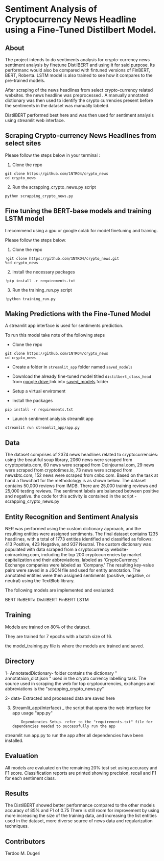 
# Sentiment Analysis of Cryptocurrency News Headline using a Fine-Tuned Distilbert Model.

    
## About
The project intends to do sentiments analysis for crypto-currency news sentiment analysis by finetune DistilBERT and using it for said purpose. Its performanc would also be compared with fintuned versions of FinBERT, BERT, Roberta. LSTM model is also trained to see how it compares to the pre-trained models.

After scraping of the news headlines from select crypto-currency related websites. the news headline was preprocessed . A manually annotated dictionary was then used to identify the crypto currencies present before the sentiments in the dataset was manually labeled.

 DistilBERT performed best here and was then used for sentiment analysis using streamlit web interface.

## Scraping Crypto-currency News Headlines from select sites

 Please follow the steps below in your terminal : 

1. Clone the repo

```
git clone https://github.com/1NTRO4/crypto_news
cd crypto_news
```

2. Run the scrapping_crypto_news.py script

```
python scrapping_crypto_news.py
```


## Fine tuning the BERT-base models and training LSTM model

 I recommend using a gpu or google colab for model finetuning and training.

 Please follow the steps below: 

1. Clone the repo

```
!git clone https://github.com/1NTRO4/crypto_news.git
%cd crypto_news
```

2. Install the necessary packages

```
!pip install -r requirements.txt
```

3.  Run the training_run.py script

```
!python training_run.py
```

## Making Predictions with the Fine-Tuned Model


A streamlit app interface is used for sentiments prediction.

To run this model take note of the following steps

- Clone the repo

```
git clone https://github.com/1NTRO4/crypto_news
cd crypto_news
```

- Create a folder in  `streamlit_app` folder named `saved_models`

- Download the already fine-tuned model titled `distilbert_class_head` from [google drive ](https://drive.google.com/drive/folders/1uUW5ftdOXXPz4_g41ijPNkecDOi6GSel?usp=sharing) link into [saved_models](streamlit_app/saved_models/)  folder

- Setup a virtual enviroment

- Install the packages

```
pip install -r requirements.txt
```

- Launch sentiment analysis streamlit app

```
streamlit run streamlit_app/app.py
```




## Data

The dataset comprises of 2374 news headlines related to cryptocurrencies: using the beautiful soup library, 2060 news were scraped from cryptopotato.com, 60 news were scraped from Coinjournal.com, 29 news were scraped from cryptotimes.io, 73 news were scraped from newsbtc.com, 152 news were scraped from cnbc.com. Based on the task at hand a flowchart for the methodology is as shown below.
The dataset contains 50,000 reviews from IMDB. There are 25,000 training reviews and 25,000 testing reviews. The sentiment labels are balanced between positive and negative.  the code for this activity is contained in the script - scrapping_crypto_news.py


## Entity Recognition and Sentiment Analysis
NER was performed using the custom dictionary approach, and the resulting entities were assigned sentiments. The final dataset contains 1235 headlines, with a total of 1773 entities identified and classified as follows: 413 Positive, 423 Negative, and 937 Neutral.
The custom dictionary was populated with data scraped from a cryptocurrency website- coinranking.com, including the top 200 cryptocurrencies by market capitalization and their abbreviations, labeled as 'CryptoCurrency.' Exchange companies were labeled as 'Company.' The resulting key-value pairs were saved in a JSON file and used for entity annotation. The annotated entities were then assigned sentiments (positive, negative, or neutral) using the TextBlob library.


The following models are implemented and evaluated:

BERT
RoBERTa
DistilBERT
FinBERT
LSTM

## Training
Models are trained on 80% of the dataset.

They are trained for 7 epochs with a batch size of 16.

the model_training.py file is where the models are trained and saved.





## Directory
1- AnnotatedDictionary-  folder contains the dictionary  "  annotataion_dict.json " used in the crypto currency labelling task.  The source used in scraping the web for top cryptocurrencies, exchanges and abbreviations  is the "scrapping_crypto_news.py"

2- data-  Extracted and processed data are saved here

3. Streamlit_app(Interface) _  the script that opens the web interface for app usage "app.py"
          
          
           Dependencies Setup- refer to the "requirements.txt" file for dependencies needed to successfully run the app
 
 streamlit run app.py to run the app after all dependencies have been installed.

## Evaluation

All models are evaluated on the remaining 20% test set using accuracy and F1 score.
Classification reports are printed showing precision, recall and F1 for each sentiment class.


## Results
The DistilBERT showed better performance compared to the other models accuracy of 85% and F1 of 0.75 
There is still room for improvement by using more increasing the size of the training data, and increasing the list entities used in the dataset, more  diverse source of news data and regularization techniques.



## Contributors
Terdoo M. Dugeri





